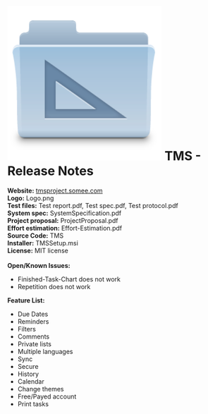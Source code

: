 # <img src="https://github.com/MichiFrech/TMS/blob/master/Logo.png" width="350"/> TMS - Release Notes
**Website:** [tmsproject.somee.com](http://tmsproject.somee.com/) </br>
**Logo:** Logo.png </br>
**Test files:** Test report.pdf, Test spec.pdf, Test protocol.pdf </br>
**System spec:** SystemSpecification.pdf </br>
**Project proposal:** ProjectProposal.pdf </br>
**Effort estimation:** Effort-Estimation.pdf </br>
**Source Code:** TMS </br>
**Installer:** TMSSetup.msi </br>
**License:** MIT license </br></br>
**Open/Known Issues:**
- Finished-Task-Chart does not work
- Repetition does not work

[//]: # (Hello)
**Feature List:**
- Due Dates
- Reminders
- Filters
- Comments
- Private lists
- Multiple languages
- Sync
- Secure
- History
- Calendar
- Change themes
- Free/Payed account
- Print tasks